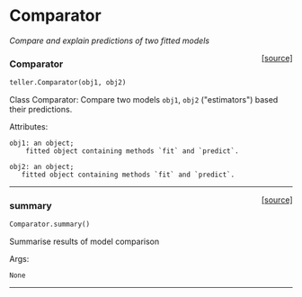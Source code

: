 # Comparator

_Compare and explain predictions of two fitted models_

<span style="float:right;">[[source]](https://github.com/Techtonique/teller/teller/explainer/comparator.py#L20)</span>

### Comparator


```python
teller.Comparator(obj1, obj2)
```


Class Comparator: Compare two models `obj1`, `obj2` ("estimators") based their predictions.
    
Attributes: 
   
    obj1: an object;
        fitted object containing methods `fit` and `predict`.

    obj2: an object;
       fitted object containing methods `fit` and `predict`.


----

<span style="float:right;">[[source]](https://github.com/Techtonique/teller/teller/explainer/comparator.py#L40)</span>

### summary


```python
Comparator.summary()
```


Summarise results of model comparison            

Args:  

    None  


----

